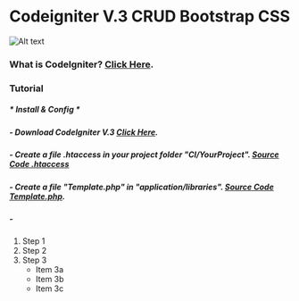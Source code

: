 
# Codeigniter V.3 CRUD Bootstrap CSS

![Alt text](https://github.com/firmanprogrammer/codeigniter3_crud_bootstrap/blob/master/screenshots/Screen%20Shot%202017-01-23%20at%204.29.17%20PM.png)

### What is CodeIgniter? [Click Here](https://www.codeigniter.com/).

### Tutorial 
##### * Install & Config *
##### - Download CodeIgniter V.3 [Click Here](https://www.codeigniter.com/).
##### - Create a file *.htaccess* in your project folder "CI/YourProject". [Source Code .htaccess](https://github.com/firmanprogrammer/codeigniter3_crud_bootstrap/blob/master/.htaccess)
##### - Create a file "Template.php" in "application/libraries". [Source Code Template.php](https://github.com/firmanprogrammer/codeigniter3_crud_bootstrap/blob/master/application/libraries/Template.php). 
##### - 


1. Step 1
2. Step 2
3. Step 3
   * Item 3a
   * Item 3b
   * Item 3c
